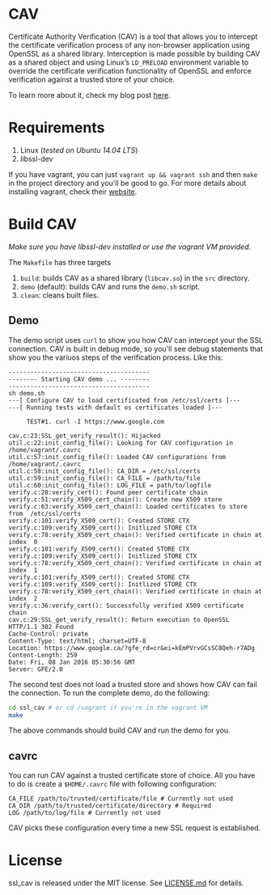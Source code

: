 CAV
=======

Certificate Authority Verification (CAV) is a tool that allows you to intercept
the certificate verification process of any non-browser application using
OpenSSL as a shared library. Interception is made possible by building CAV as a
shared object and using Linux’s `LD_PRELOAD` environment variable to override the
certificate verification functionality of OpenSSL and enforce verification
against a trusted store of your choice.


To learn more about it, check my blog post
[here](http://ifahad7.github.io/blog/2015/12/ssl_cav.html).


# Requirements

1. Linux (_tested on Ubuntu 14.04 LTS_)
2. libssl-dev

If you have vagrant, you can just `vagrant up && vagrant ssh` and then `make`
in the project directory and you'll be good to go. For more details about
installing vagrant, check their
[website](https://www.vagrantup.com/downloads.html).


# Build CAV

_Make sure you have libssl-dev installed or use the vagrant VM provided._

The `Makefile` has three targets

1. `build`: builds CAV as a shared library (`libcav.so`) in the `src` directory.
2. `demo` (default): builds CAV and runs the `demo.sh` script.
3. `clean`: cleans built files.

## Demo

The demo script uses `curl` to show you how CAV can intercept your the SSL
connection. CAV is built in debug mode, so you'll see debug statements that show
you the variuos steps of the verification process. Like this:

```
---------------------------------------
-------- Starting CAV demo ... --------
---------------------------------------
sh demo.sh
---[ Configure CAV to load certificated from /etc/ssl/certs ]---
---[ Running tests with default os certificates loaded ]---

	 TEST#1. curl -I https://www.google.com

cav.c:23:SSL_get_verify_result(): Hijacked
util.c:22:init_config_file(): Looking for CAV configuration in /home/vagrant/.cavrc
util.c:57:init_config_file(): Loaded CAV configurations from /home/vagrant/.cavrc
util.c:58:init_config_file(): CA_DIR = /etc/ssl/certs
util.c:59:init_config_file(): CA_FILE = /path/to/file
util.c:60:init_config_file(): LOG_FILE = path/to/logfile
verify.c:28:verify_cert(): Found peer certificate chain
verify.c:51:verify_X509_cert_chain(): Create new X509 store
verify.c:63:verify_X509_cert_chain(): Loaded certificates to store from  /etc/ssl/certs
verify.c:101:verify_X509_cert(): Created STORE CTX
verify.c:109:verify_X509_cert(): Initlized STORE CTX
verify.c:78:verify_X509_cert_chain(): Verified certificate in chain at index  0
verify.c:101:verify_X509_cert(): Created STORE CTX
verify.c:109:verify_X509_cert(): Initlized STORE CTX
verify.c:78:verify_X509_cert_chain(): Verified certificate in chain at index  1
verify.c:101:verify_X509_cert(): Created STORE CTX
verify.c:109:verify_X509_cert(): Initlized STORE CTX
verify.c:78:verify_X509_cert_chain(): Verified certificate in chain at index  2
verify.c:36:verify_cert(): Successfully verified X509 certificate chain
cav.c:29:SSL_get_verify_result(): Return execution to OpenSSL
HTTP/1.1 302 Found
Cache-Control: private
Content-Type: text/html; charset=UTF-8
Location: https://www.google.ca/?gfe_rd=cr&ei=kEmPVrvGCsSC8Qeh-r7ADg
Content-Length: 259
Date: Fri, 08 Jan 2016 05:30:56 GMT
Server: GFE/2.0

```

The second test does not load a trusted store and shows how CAV can fail the
connection. To run the complete demo, do the following:

```bash
cd ssl_cav # or cd /vagrant if you're in the vagrant VM
make
```

The above commands should build CAV and run the demo for you.


## cavrc

You can run CAV against a trusted certificate store of choice. All you have to
do is create a `$HOME/.cavrc` file with following configuration:

```
CA_FILE /path/to/trusted/certificate/file # Currently not used
CA_DIR /path/to/trusted/certificate/directory # Required
LOG /path/to/log/file # Currently not used
```

CAV picks these configuration every time a new SSL request is established.


# License
ssl_cav is released under the MIT license. See
[LICENSE.md](https://github.com/iFahad7/ssl_cav/blob/master/LICENSE.md) for details.

